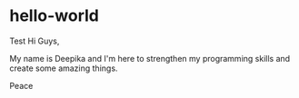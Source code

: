 # hello-world
Test
Hi Guys,

My name is Deepika and I'm here to strengthen my programming skills and create some amazing things.

Peace

